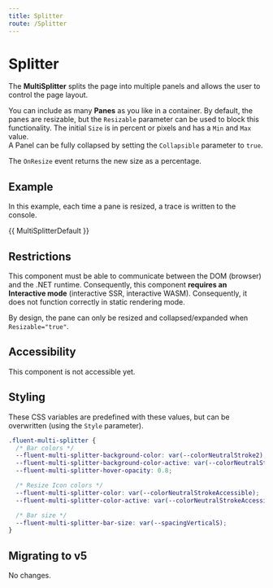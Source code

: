 ```yaml
---
title: Splitter
route: /Splitter
---
```


# Splitter

The **MultiSplitter** splits the page into multiple panels and allows the user to control the page layout.

You can include as many **Panes** as you like in a container.
By default, the panes are resizable, but the `Resizable` parameter can be used to block this functionality.
The initial `Size` is in percent or pixels and has a `Min` and `Max` value.  
A Panel can be fully collapsed by setting the `Collapsible` parameter to `true`.

The `OnResize` event returns the new size as a percentage.

## Example

In this example, each time a pane is resized, a trace is written to the console.

{{ MultiSplitterDefault }}

## Restrictions

This component must be able to communicate between the DOM (browser) and the .NET runtime.
Consequently, this component **requires an Interactive mode** (interactive SSR, interactive WASM).
Consequently, it does not function correctly in static rendering mode.

By design, the pane can only be resized and collapsed/expanded when `Resizable="true"`.

## Accessibility

This component is not accessible yet.

## Styling

These CSS variables are predefined with these values, but can be overwritten (using the `Style` parameter).

```css
.fluent-multi-splitter {
  /* Bar colors */
  --fluent-multi-splitter-background-color: var(--colorNeutralStroke2);
  --fluent-multi-splitter-background-color-active: var(--colorNeutralStroke1Selected);
  --fluent-multi-splitter-hover-opacity: 0.8;

  /* Resize Icon colors */
  --fluent-multi-splitter-color: var(--colorNeutralStrokeAccessible);
  --fluent-multi-splitter-color-active: var(--colorNeutralStrokeAccessiblePressed);

  /* Bar size */
  --fluent-multi-splitter-bar-size: var(--spacingVerticalS);
}
```

## Migrating to v5

No changes.

